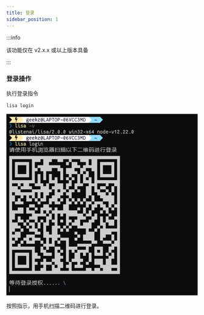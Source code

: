 ```yaml
---
title: 登录
sidebar_position: 1
---
```


:::info

该功能仅在 v2.x.x 或以上版本具备

:::

### 登录操作

执行登录指令

```shell
lisa login
```

![](../files/login.png)

按照指示，用手机扫描二维码进行登录。

